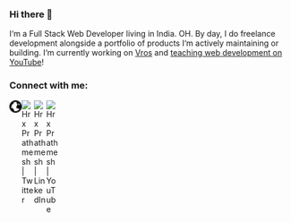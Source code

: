 ### Hi there 👋


I‘m a Full Stack Web Developer living in India. OH. By day, I do freelance development alongside a portfolio of products I‘m actively maintaining or building. I‘m currently working on [Vros](https://vroscode.netlify.app) and [teaching web development on YouTube](https://www.youtube.com/@Vroscode)!


### Connect with me:

[<img align="left" alt="Hrx Prathmesh Website" width="22px" src="https://raw.githubusercontent.com/iconic/open-iconic/master/svg/globe.svg" />][website]
[<img align="left" alt="Hrx Prathmesh | Twitter" width="22px" src="https://cdn.jsdelivr.net/npm/simple-icons@v3/icons/twitter.svg" />][twitter]
[<img align="left" alt="Hrx Prathmesh | LinkedIn" width="22px" src="https://cdn.jsdelivr.net/npm/simple-icons@v3/icons/linkedin.svg" />][linkedin]
[<img align="left" alt="Hrx Prathmesh | YouTube" width="22px" src="https://cdn.jsdelivr.net/npm/simple-icons@v3/icons/youtube.svg" />][youtube]


<br />
<br />


[website]: https://hrx-prathmesh.vercel.app/
[twitter]: https://twitter.com/hrxprathmesh
[youtube]: https://www.youtube.com/@hrxprathmesh
[linkedin]: https://www.linkedin.com/in/hrxprathmesh/
